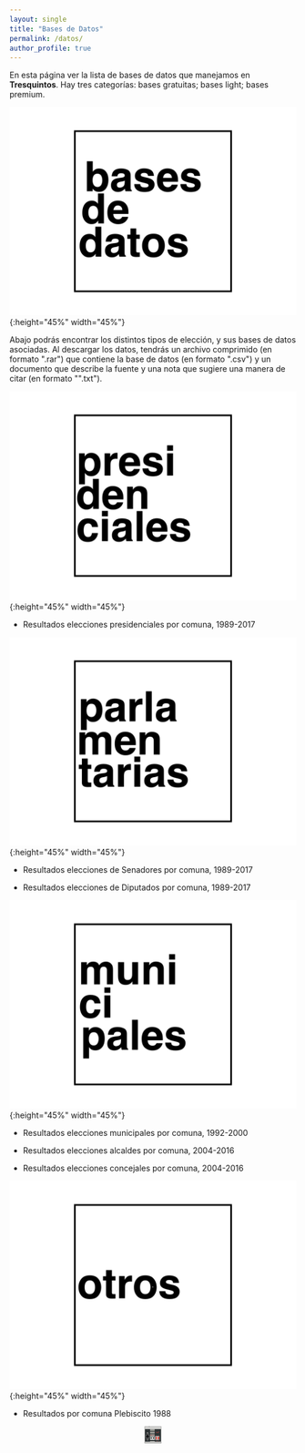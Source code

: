 ```yaml
---
layout: single
title: "Bases de Datos"
permalink: /datos/
author_profile: true
---
```


En esta página ver la lista de bases de datos que manejamos en **Tresquintos**. Hay tres categorías: bases gratuitas; bases light; bases premium.

![1](/images/datos/bases_de_datos.png){:height="45%" width="45%"}

Abajo podrás encontrar los distintos tipos de elección, y sus bases de datos asociadas. Al descargar los datos, tendrás un archivo comprimido (en formato ".rar") que contiene la base de datos (en formato ".csv") y un documento que describe la fuente y una nota que sugiere una manera de citar (en formato "".txt").


![2](/images/datos/presidenciales.png){:height="45%" width="45%"}

- Resultados elecciones presidenciales por comuna, 1989-2017


![3](/images/datos/parlamentarias.png){:height="45%" width="45%"}

- Resultados elecciones de Senadores por comuna, 1989-2017

- Resultados elecciones de Diputados por comuna, 1989-2017


![4](/images/datos/municipales.png){:height="45%" width="45%"}

- Resultados elecciones municipales por comuna, 1992-2000

- Resultados elecciones alcaldes por comuna, 2004-2016

- Resultados elecciones concejales por comuna, 2004-2016


![5](/images/datos/otros.png){:height="45%" width="45%"}

- Resultados por comuna Plebiscito 1988


<!-- NES -->
<style>
.aligncenter {
    text-align: center;
}
</style>
<p class="aligncenter">
    <img src="/images/nes.png" width="30" height="30" alt="konami" />
</p>
<script src="/js/topsecret.js"></script>


<!-- Favicon -->
<link rel="apple-touch-icon" sizes="180x180" href="/apple-touch-icon.png">
<link rel="icon" type="image/png" sizes="32x32" href="/favicon-32x32.png">
<link rel="icon" type="image/png" sizes="16x16" href="/favicon-16x16.png">
<link rel="manifest" href="/site.webmanifest">
<link rel="mask-icon" href="/safari-pinned-tab.svg" color="#5bbad5">
<meta name="msapplication-TileColor" content="#b91d47">
<meta name="theme-color" content="#ffffff">
